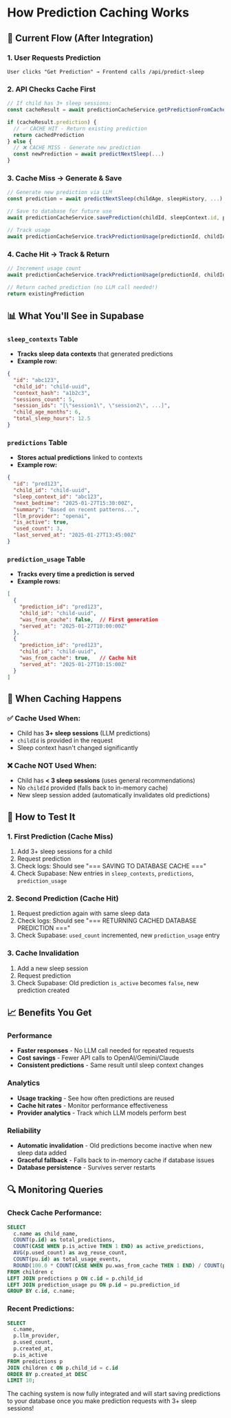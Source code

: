 # How Prediction Caching Works

## 🔄 **Current Flow (After Integration)**

### **1. User Requests Prediction**
```
User clicks "Get Prediction" → Frontend calls /api/predict-sleep
```

### **2. API Checks Cache First**
```typescript
// If child has 3+ sleep sessions:
const cacheResult = await predictionCacheService.getPredictionFromCache(childId, sleepHistory, childAge)

if (cacheResult.prediction) {
  // ✅ CACHE HIT - Return existing prediction
  return cachedPrediction 
} else {
  // ❌ CACHE MISS - Generate new prediction
  const newPrediction = await predictNextSleep(...)
}
```

### **3. Cache Miss → Generate & Save**
```typescript
// Generate new prediction via LLM
const prediction = await predictNextSleep(childAge, sleepHistory, ...)

// Save to database for future use
await predictionCacheService.savePrediction(childId, sleepContext.id, prediction, metadata)

// Track usage
await predictionCacheService.trackPredictionUsage(predictionId, childId, { was_from_cache: false })
```

### **4. Cache Hit → Track & Return**
```typescript
// Increment usage count
await predictionCacheService.trackPredictionUsage(predictionId, childId, { was_from_cache: true })

// Return cached prediction (no LLM call needed!)
return existingPrediction
```

## 📊 **What You'll See in Supabase**

### **`sleep_contexts` Table**
- **Tracks sleep data contexts** that generated predictions
- **Example row:**
```json
{
  "id": "abc123",
  "child_id": "child-uuid", 
  "context_hash": "a1b2c3",
  "sessions_count": 5,
  "session_ids": "[\"session1\", \"session2\", ...]",
  "child_age_months": 6,
  "total_sleep_hours": 12.5
}
```

### **`predictions` Table**  
- **Stores actual predictions** linked to contexts
- **Example row:**
```json
{
  "id": "pred123",
  "child_id": "child-uuid",
  "sleep_context_id": "abc123",
  "next_bedtime": "2025-01-27T15:30:00Z",
  "summary": "Based on recent patterns...",
  "llm_provider": "openai",
  "is_active": true,
  "used_count": 3,
  "last_served_at": "2025-01-27T13:45:00Z"
}
```

### **`prediction_usage` Table**
- **Tracks every time a prediction is served**
- **Example rows:**
```json
[
  {
    "prediction_id": "pred123",
    "child_id": "child-uuid", 
    "was_from_cache": false,  // First generation
    "served_at": "2025-01-27T10:00:00Z"
  },
  {
    "prediction_id": "pred123",
    "child_id": "child-uuid",
    "was_from_cache": true,   // Cache hit
    "served_at": "2025-01-27T10:15:00Z"
  }
]
```

## 🎯 **When Caching Happens**

### **✅ Cache Used When:**
- Child has **3+ sleep sessions** (LLM predictions)
- `childId` is provided in the request
- Sleep context hasn't changed significantly

### **❌ Cache NOT Used When:**
- Child has **< 3 sleep sessions** (uses general recommendations)
- No `childId` provided (falls back to in-memory cache)
- New sleep session added (automatically invalidates old predictions)

## 🧪 **How to Test It**

### **1. First Prediction (Cache Miss)**
1. Add 3+ sleep sessions for a child
2. Request prediction
3. Check logs: Should see "=== SAVING TO DATABASE CACHE ==="
4. Check Supabase: New entries in `sleep_contexts`, `predictions`, `prediction_usage`

### **2. Second Prediction (Cache Hit)**
1. Request prediction again with same sleep data
2. Check logs: Should see "=== RETURNING CACHED DATABASE PREDICTION ==="
3. Check Supabase: `used_count` incremented, new `prediction_usage` entry

### **3. Cache Invalidation**
1. Add a new sleep session
2. Request prediction
3. Check Supabase: Old prediction `is_active` becomes `false`, new prediction created

## 📈 **Benefits You Get**

### **Performance**
- **Faster responses** - No LLM call needed for repeated requests
- **Cost savings** - Fewer API calls to OpenAI/Gemini/Claude
- **Consistent predictions** - Same result until sleep context changes

### **Analytics** 
- **Usage tracking** - See how often predictions are reused
- **Cache hit rates** - Monitor performance effectiveness
- **Provider analytics** - Track which LLM models perform best

### **Reliability**
- **Automatic invalidation** - Old predictions become inactive when new sleep data added
- **Graceful fallback** - Falls back to in-memory cache if database issues
- **Database persistence** - Survives server restarts

## 🔍 **Monitoring Queries**

### **Check Cache Performance:**
```sql
SELECT 
  c.name as child_name,
  COUNT(p.id) as total_predictions,
  COUNT(CASE WHEN p.is_active THEN 1 END) as active_predictions,
  AVG(p.used_count) as avg_reuse_count,
  COUNT(pu.id) as total_usage_events,
  ROUND(100.0 * COUNT(CASE WHEN pu.was_from_cache THEN 1 END) / COUNT(pu.id), 2) as cache_hit_rate
FROM children c
LEFT JOIN predictions p ON c.id = p.child_id  
LEFT JOIN prediction_usage pu ON p.id = pu.prediction_id
GROUP BY c.id, c.name;
```

### **Recent Predictions:**
```sql
SELECT 
  c.name,
  p.llm_provider,
  p.used_count,
  p.created_at,
  p.is_active
FROM predictions p
JOIN children c ON p.child_id = c.id  
ORDER BY p.created_at DESC
LIMIT 10;
```

The caching system is now fully integrated and will start saving predictions to your database once you make prediction requests with 3+ sleep sessions!